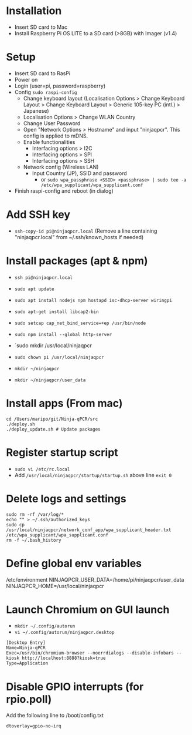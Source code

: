 # Installation
* Insert SD card to Mac
* Install Raspberry Pi OS LITE to a SD card (>8GB) with Imager (v1.4)

# Setup
* Insert SD card to RasPi
* Power on
* Login (user=pi, password=raspberry)
* Config `sudo raspi-config`
  * Change keyboard layout (Localisation Options > Change Keyboard Layout > Change Keyboard Layout > Generic 105-key PC (intl.) > Japanese)
  * Localisation Options > Change WLAN Country
  * Change User Password
  * Open "Network Options > Hostname" and input "ninjaqpcr". This config is applied to mDNS.
  * Enable functionalities
    * Interfacing options > I2C
    * Interfacing options > SPI
    * Interfacing options > SSH
  * Network config (Wireless LAN)
    * Input Country (JP), SSID and password
      * or `sudo wpa_passphrase <SSID> <passphrase> | sudo tee -a /etc/wpa_supplicant/wpa_supplicant.conf`
* Finish raspi-config and reboot (in dialog)

# Add SSH key
* `ssh-copy-id pi@ninjaqpcr.local` (Remove a line containing "ninjaqpcr.local" from ~/.ssh/known_hosts if needed)

# Install packages (apt & npm)
* `ssh pi@ninjaqpcr.local`
* `sudo apt update`
* `sudo apt install nodejs npm hostapd isc-dhcp-server wiringpi`
* `sudo apt-get install libcap2-bin`
* `sudo setcap cap_net_bind_service=+ep /usr/bin/node`

* `sudo npm install --global http-server`
* `sudo mkdir /usr/local/ninjaqpcr
* `sudo chown pi /usr/local/ninjaqpcr`
* `mkdir ~/ninjaqpcr`
* `mkdir ~/ninjaqpcr/user_data`


# Install apps (From mac)

```
cd /Users/maripo/git/Ninja-qPCR/src
./deploy.sh
./deploy_update.sh # Update packages
```

# Register startup script
* `sudo vi /etc/rc.local`
* Add `/usr/local/ninjaqpcr/startup/startup.sh` above line `exit 0`

# Delete logs and settings
```
sudo rm -rf /var/log/*
echo "" > ~/.ssh/authorized_keys
sudo cp /usr/local/ninjaqpcr/network_conf_app/wpa_supplicant_header.txt /etc/wpa_supplicant/wpa_supplicant.conf
rm -f ~/.bash_history
```

# Define global env variables
/etc/environment
NINJAQPCR_USER_DATA=/home/pi/ninjaqpcr/user_data
NINJAQPCR_HOME=/usr/local/ninjaqpcr

# Launch Chromium on GUI launch
* `mkdir ~/.config/autorun`
* `vi ~/.config/autorun/ninjaqpcr.desktop`
```
[Desktop Entry]
Name=Ninja-qPCR
Exec=/usr/bin/chromium-browser --noerrdialogs --disable-infobars --kiosk http://localhost:8888?kiosk=true
Type=Application
```

# Disable GPIO interrupts (for rpio.poll)
Add the following line to /boot/config.txt
```
dtoverlay=gpio-no-irq

```